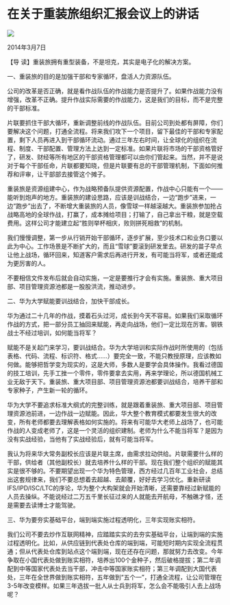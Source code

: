 # 在关于重装旅组织汇报会议上的讲话
<img class="pv" src="https://api.visitor.plantree.me/visitor-badge/pv?namespace=plantree.me&key=renzhengfei-speeches/./docs/speeches/2014/03/在关于重装旅组织汇报会议上的讲话.md">


2014年3月7日



【导  读】重装旅拥有重型装备，不是坦克，其实是电子化的解决方案。



一、重装旅的目的是加强干部和专家循环，盘活人力资源队伍。

公司的改革是否正确，就是看作战队伍的作战能力是否提升了。如果作战能力没有增强，改革不正确。提升作战实际需要的作战能力，这是我们的目标，而不是完整的干部标准。

片联要抓住干部大循环，重新调整前线的作战队伍。目前公司到处都有屏障，你们要解决这个问题，打通全流程。将来我们攻下一个项目，留下最佳的干部和专家配置，剩下人员再进入到干部循环流动。通过三年左右时间，让全球化的组织在流程、制度、干部配置、管理方法上达到一定标准。如果片联将市场的干部资格管好了，研发、财经等所有地区的干部资格管理都可以由你们管起来。当然，并不是说对于每个干部任命，片联都要知晓，但是片联要有总的干部管理机制，下面如何推荐和评审，让干部部去接管这个摊子。

重装旅是资源组建中心，作为战略预备队提供资源配置，作战中心只能有一个——能听到炮声的地方。重装旅的建设思路，应该是训战结合，一边“跑步”进来，一边“跑步”出去了，不断增大重装旅的人员，像雪球一样越滚越大。重装旅参加抢占战略高地的全球作战，打赢了，成本摊给项目；打输了，自己拿出干粮，就是空载费用。这样公司才能建立起“胜则举杯相庆，败则拼死相救”的机制。

我们慢慢调整，第一步从行销开始干部循环，逐步扩展，至少技术口和业务口要以此为中心。工作场景是不断扩大的，而且“雪球”要滚到研发里去。研发的苗子早点让他上战场，循环回来，知道客户需求后再进行开发，有可能当将军，或者还能成为更厉害的人。

不要相信文件发布后就会自动实施，一定是要推行才会有实施。重装旅、重大项目部、项目管理资源池都是一股股洪流，推动进步。

二、华为大学赋能要训战结合，加快干部成长。

华为通过二十几年的作战，摸着石头过河，成长到今天不容易。如果我们采取循环作战的方式，把一部分员工抽回来赋能，再走向战场，他们一定比现在厉害。钢铁战士不经过培训，如何能当将军？

赋能不是关起门来学习，要训战结合。华为大学培训和实际作战时所使用的（包括表格、代码、流程、标识符、格式……）要完全一致，不能只教授原理，应该教如何做。能够把哲学变为现实的，这是大师，多数人是要学会具体操作。我看过德国的技工培训，先手工挫一个零件，零件要拿去实用，再来学理论，所以德国机械工业无敌于天下。重装旅、重大项目部、项目管理资源池都要训战结合，培养干部和专家种子，产生新一轮的循环。

华为大学不要追求标准大纲式的完整训练，就是跟着重装旅、重大项目部、项目管理资源池前进，一边作战一边赋能。因此，华大整个教育模式都要发生很大的改变，所有老师都要去理解表格如何实施的。将来有可能华大老师上战场了，也可能作战的人变成老师了，这是一个灵活的组织建制。老师为什么不能当将军？是因为没有实战经验，当他有了实战经验后，就有可能当将军。

我认为将来华大常务副校长应该是片联主席，由需求拉动供给。片联需要什么样的干部，供给者（其他副校长）就去培养什么样的干部。现在我们整个组织的赋能其实是很不够的。不要期望出现一个华为特色管理，西方经过几百年工业社会，总结出这套规律来，我们不要总想着去超越、去颠覆，好好去学习优化。重新研读IFS/IPD/ISC/LTC的序论，华为整个大构架就会开始清晰，还需要靠经过新赋能的人员去操纵。不能说经过二万五千里长征过来的人就能去开航母，不触礁才怪，还是需要去读博士才能驾驶。

三、华为要夯实基础平台，端到端实施过程透明化，三年实现账实相符。

我们公司不要去炒作互联网精神，应踏踏实实的去夯实基础平台，让端到端的实施过程透明化。比如，从供应链到代表处仓库的端到端，可能短时期内实现全流程贯通；但从代表处仓库到站点这个端到端，现在还存在问题，那就努力去改变。今年争取在小国代表处做到账实相符，培养出100个金种子，然后破格提拔；第二年调配到中等国家代表处去当干部，冲击中等国家账实相符；第三年调配到大国代表处，三年在全世界做到账实相符，五年做到“五个一”，打通全流程，让公司管理在3-5年改变模样。如果三年选拔一批人从士兵到将军，怎么会不能吸引人去上战场呢？
